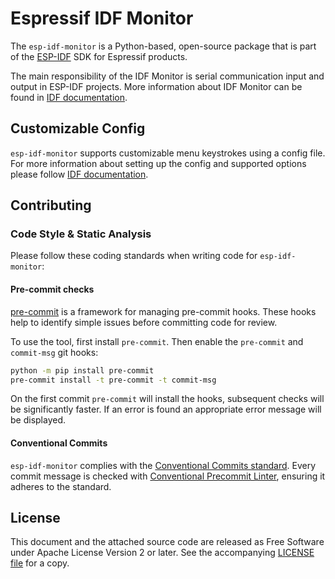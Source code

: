 # Espressif IDF Monitor

The ```esp-idf-monitor``` is a Python-based, open-source package that is part of the [ESP-IDF](https://github.com/espressif/esp-idf) SDK for Espressif products.

The main responsibility of the IDF Monitor is serial communication input and output in ESP-IDF projects. More information about IDF Monitor can be found in [IDF documentation](https://docs.espressif.com/projects/esp-idf/en/latest/esp32/api-guides/tools/idf-monitor.html).

## Customizable Config

```esp-idf-monitor``` supports customizable menu keystrokes using a config file. For more information about setting up the config and supported options please follow [IDF documentation](https://docs.espressif.com/projects/esp-idf/en/latest/esp32/api-guides/tools/idf-monitor.html#configuration-file).

## Contributing

### Code Style & Static Analysis

Please follow these coding standards when writing code for ``esp-idf-monitor``:

#### Pre-commit checks

[pre-commit](https://pre-commit.com/) is a framework for managing pre-commit hooks. These hooks help to identify simple issues before committing code for review.

To use the tool, first install ``pre-commit``. Then enable the ``pre-commit`` and ``commit-msg`` git hooks:

```sh
python -m pip install pre-commit
pre-commit install -t pre-commit -t commit-msg
```

On the first commit ``pre-commit`` will install the hooks, subsequent checks will be significantly faster. If an error is found an appropriate error message will be displayed.


#### Conventional Commits

``esp-idf-monitor`` complies with the [Conventional Commits standard](https://www.conventionalcommits.org/en/v1.0.0/#specification). Every commit message is checked with [Conventional Precommit Linter](https://github.com/espressif/conventional-precommit-linter), ensuring it adheres to the standard.


## License

This document and the attached source code are released as Free Software under Apache License Version 2 or later. See the accompanying [LICENSE file](https://github.com/espressif/esp-idf-monitor/blob/master/LICENSE) for a copy.
